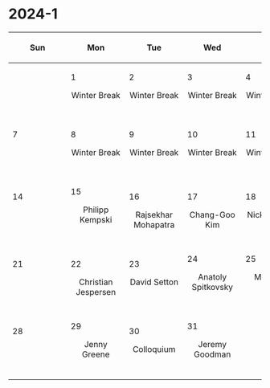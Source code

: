 # 2024-1

|<div style='max-width:100px;width:100px'><p>Sun</p></div>|<div style='max-width:100px;width:100px'><p>Mon</p></div>|<div style='max-width:100px;width:100px'><p>Tue</p></div>|<div style='max-width:100px;width:100px'><p>Wed</p></div>|<div style='max-width:100px;width:100px'><p>Thu</p></div>|<div style='max-width:100px;width:100px'><p>Fri</p></div>|<div style='max-width:100px;width:100px'><p>Sat</p></div>|
|:-:|:-:|:-:|:-:|:-:|:-:|:-:|
|<p><br/><br/></p> |<p align='left'>1</p><p>Winter Break<br/><br/></p>|<p align='left'>2</p><p>Winter Break<br/><br/></p>|<p align='left'>3</p><p>Winter Break<br/><br/></p>|<p align='left'>4</p><p>Winter Break<br/><br/></p>|<p align='left'>5</p><p>Winter Break<br/><br/></p>|<p align='left'>6</p><p><br/><br/></p>|
|<p align='left'>7</p><p><br/><br/></p>|<p align='left'>8</p><p>Winter Break<br/><br/></p>|<p align='left'>9</p><p>Winter Break<br/><br/></p>|<p align='left'>10</p><p>Winter Break<br/><br/></p>|<p align='left'>11</p><p>Winter Break<br/><br/></p>|<p align='left'>12</p><p>Winter Break<br/><br/></p>|<p align='left'>13</p><p><br/><br/></p>|
|<p align='left'>14</p><p><br/><br/></p>|<p align='left'>15</p><p>Philipp Kempski<br/><br/></p>|<p align='left'>16</p><p>Rajsekhar<br/> Mohapatra</p>|<p align='left'>17</p><p>Chang-Goo<br/> Kim</p>|<p align='left'>18</p><p>Nick Loudas<br/><br/></p>|<p align='left'>19</p><p>Amy Secunda<br/><br/></p>|<p align='left'>20</p><p><br/><br/></p>|
|<p align='left'>21</p><p><br/><br/></p>|<p align='left'>22</p><p>Christian<br/> Jespersen</p>|<p align='left'>23</p><p>David Setton<br/><br/></p>|<p align='left'>24</p><p>Anatoly Spitkovsky<br/><br/></p>|<p align='left'>25</p><p>Minghao Guo<br/><br/></p>|<p align='left'>26</p><p>Sanghyuk<br/> Moon</p>|<p align='left'>27</p><p><br/><br/></p>|
|<p align='left'>28</p><p><br/><br/></p>|<p align='left'>29</p><p>Jenny Greene<br/><br/></p>|<p align='left'>30</p><p>Colloquium<br/><br/></p>|<p align='left'>31</p><p>Jeremy Goodman<br/><br/></p>|<p><br/><br/></p> |<p><br/><br/></p> |<p><br/><br/></p> |
